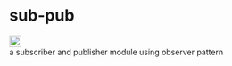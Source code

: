 # sub-pub
<div><a href="https://travis-ci.org/xiekun1992/sub-pub"><img src="https://travis-ci.org/xiekun1992/_x.svg?branch=master" height="21"></a></div>
a subscriber and publisher module using observer pattern
